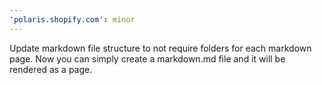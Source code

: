 ```yaml
---
'polaris.shopify.com': minor
---
```


Update markdown file structure to not require folders for each markdown page. Now you can simply create a markdown.md file and it will be rendered as a page.
